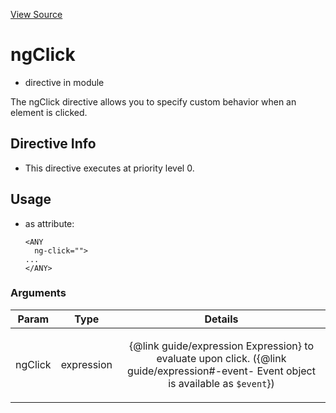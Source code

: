 

[View Source](http://github.com///tree/master/#L19046)



# ngClick



* directive in module []()






The ngClick directive allows you to specify custom behavior when
an element is clicked.








## Directive Info


* This directive executes at priority level 0.


## Usage



* as attribute:
    ```
    <ANY
      ng-click="">
    ...
    </ANY>
    ```




### Arguments

| Param | Type | Details |
| :--: | :--: | :--: |
| ngClick | expression | <p>{@link guide/expression Expression} to evaluate upon click. ({@link guide/expression#-event- Event object is available as <code>$event</code>})</p>  |




